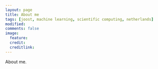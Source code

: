 ```yaml
---
layout: page
title: About me
tags: [joost, machine learning, scientific computing, netherlands]
modified: 
comments: false
image:
  feature: 
  credit: 
  creditlink: 
---
```


About me.